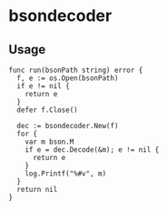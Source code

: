 # bsondecoder

## Usage

    func run(bsonPath string) error {
      f, e := os.Open(bsonPath)
      if e != nil {
        return e
      }
      defer f.Close()

      dec := bsondecoder.New(f)
      for {
        var m bson.M
        if e = dec.Decode(&m); e != nil {
          return e
        }
        log.Printf("%#v", m)
      }
      return nil
    }
